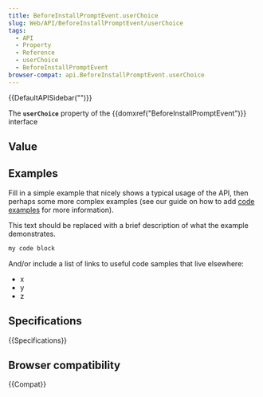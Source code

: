```yaml
---
title: BeforeInstallPromptEvent.userChoice
slug: Web/API/BeforeInstallPromptEvent/userChoice
tags:
  - API
  - Property
  - Reference
  - userChoice
  - BeforeInstallPromptEvent
browser-compat: api.BeforeInstallPromptEvent.userChoice
---
```

{{DefaultAPISidebar("")}}

The **`userChoice`** property of the {{domxref("BeforeInstallPromptEvent")}} interface 

## Value



## Examples

Fill in a simple example that nicely shows a typical usage of the API, then perhaps some more complex examples (see our guide on how to add [code examples](/en-US/docs/MDN/Contribute/Structures/Code_examples) for more information).

This text should be replaced with a brief description of what the example demonstrates.

```js
my code block
```

And/or include a list of links to useful code samples that live elsewhere:

*   x
*   y
*   z

## Specifications

{{Specifications}}

## Browser compatibility

{{Compat}}



